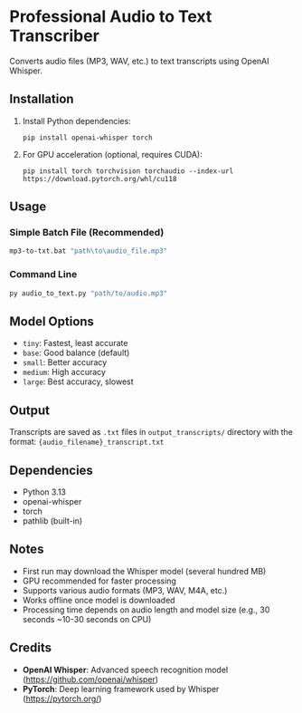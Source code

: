 # Professional Audio to Text Transcriber

Converts audio files (MP3, WAV, etc.) to text transcripts using OpenAI Whisper.

## Installation

1. Install Python dependencies:
   ```
   pip install openai-whisper torch
   ```

2. For GPU acceleration (optional, requires CUDA):
   ```
   pip install torch torchvision torchaudio --index-url https://download.pytorch.org/whl/cu118
   ```

## Usage

### Simple Batch File (Recommended)
```cmd
mp3-to-txt.bat "path\to\audio_file.mp3"
```

### Command Line
```bash
py audio_to_text.py "path/to/audio.mp3"
```

## Model Options

- `tiny`: Fastest, least accurate
- `base`: Good balance (default)
- `small`: Better accuracy
- `medium`: High accuracy
- `large`: Best accuracy, slowest

## Output

Transcripts are saved as `.txt` files in `output_transcripts/` directory with the format:
`{audio_filename}_transcript.txt`

## Dependencies

- Python 3.13
- openai-whisper
- torch
- pathlib (built-in)

## Notes

- First run may download the Whisper model (several hundred MB)
- GPU recommended for faster processing
- Supports various audio formats (MP3, WAV, M4A, etc.)
- Works offline once model is downloaded
- Processing time depends on audio length and model size (e.g., 30 seconds ~10-30 seconds on CPU)

## Credits

- **OpenAI Whisper**: Advanced speech recognition model (https://github.com/openai/whisper)
- **PyTorch**: Deep learning framework used by Whisper (https://pytorch.org/)